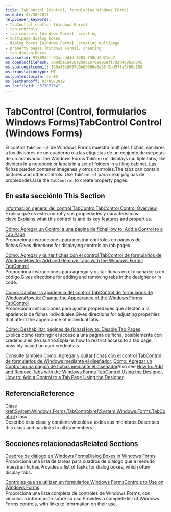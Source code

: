 ```yaml
---
title: TabControl (Control, formularios Windows Forms)
ms.date: 03/30/2017
helpviewer_keywords:
- TabControl control [Windows Forms]
- tab controls
- tab controls [Windows Forms], creating
- multipage dialog boxes
- dialog boxes [Windows Forms], creating multipage
- property pages [Windows Forms], creating
- tab dialog boxes
ms.assetid: 915091af-93ac-4d3d-8283-738dd2d21ea7
ms.openlocfilehash: d00dbe1e450a2d4316709e92eff7dab488b36045
ms.sourcegitcommit: 160a88c8087b0e63606e6e35f9bd57fa5f69c168
ms.translationtype: MT
ms.contentlocale: es-ES
ms.lasthandoff: 03/09/2019
ms.locfileid: "57707734"
---
```

# <a name="tabcontrol-control-windows-forms"></a><span data-ttu-id="3b48b-102">TabControl (Control, formularios Windows Forms)</span><span class="sxs-lookup"><span data-stu-id="3b48b-102">TabControl Control (Windows Forms)</span></span>
<span data-ttu-id="3b48b-103">El control `TabControl` de Windows Forms muestra múltiples fichas, similares a los divisores de un cuaderno o a las etiquetas de un conjunto de carpetas de un archivador.</span><span class="sxs-lookup"><span data-stu-id="3b48b-103">The Windows Forms `TabControl` displays multiple tabs, like dividers in a notebook or labels in a set of folders in a filing cabinet.</span></span> <span data-ttu-id="3b48b-104">Las fichas pueden contener imágenes y otros controles.</span><span class="sxs-lookup"><span data-stu-id="3b48b-104">The tabs can contain pictures and other controls.</span></span> <span data-ttu-id="3b48b-105">Use `TabControl` para crear páginas de propiedades.</span><span class="sxs-lookup"><span data-stu-id="3b48b-105">Use the `TabControl` to create property pages.</span></span>  
  
## <a name="in-this-section"></a><span data-ttu-id="3b48b-106">En esta sección</span><span class="sxs-lookup"><span data-stu-id="3b48b-106">In This Section</span></span>  
 [<span data-ttu-id="3b48b-107">Información general del control TabControl</span><span class="sxs-lookup"><span data-stu-id="3b48b-107">TabControl Control Overview</span></span>](tabcontrol-control-overview-windows-forms.md)  
 <span data-ttu-id="3b48b-108">Explica qué es este control y sus propiedades y características clave.</span><span class="sxs-lookup"><span data-stu-id="3b48b-108">Explains what this control is and its key features and properties.</span></span>  
  
 [<span data-ttu-id="3b48b-109">Cómo: Agregar un Control a una página de ficha</span><span class="sxs-lookup"><span data-stu-id="3b48b-109">How to: Add a Control to a Tab Page</span></span>](how-to-add-a-control-to-a-tab-page.md)  
 <span data-ttu-id="3b48b-110">Proporciona instrucciones para mostrar controles en páginas de fichas.</span><span class="sxs-lookup"><span data-stu-id="3b48b-110">Gives directions for displaying controls on tab pages.</span></span>  
  
 [<span data-ttu-id="3b48b-111">Cómo: Agregar y quitar fichas con el control TabControl de formularios de Windows</span><span class="sxs-lookup"><span data-stu-id="3b48b-111">How to: Add and Remove Tabs with the Windows Forms TabControl</span></span>](how-to-add-and-remove-tabs-with-the-windows-forms-tabcontrol.md)  
 <span data-ttu-id="3b48b-112">Proporciona instrucciones para agregar y quitar fichas en el diseñador o en código.</span><span class="sxs-lookup"><span data-stu-id="3b48b-112">Gives directions for adding and removing tabs in the designer or in code.</span></span>  
  
 [<span data-ttu-id="3b48b-113">Cómo: Cambiar la apariencia del control TabControl de formularios de Windows</span><span class="sxs-lookup"><span data-stu-id="3b48b-113">How to: Change the Appearance of the Windows Forms TabControl</span></span>](how-to-change-the-appearance-of-the-windows-forms-tabcontrol.md)  
 <span data-ttu-id="3b48b-114">Proporciona instrucciones para ajustar propiedades que afectan a la apariencia de fichas individuales.</span><span class="sxs-lookup"><span data-stu-id="3b48b-114">Gives directions for adjusting properties that affect the appearance of individual tabs.</span></span>  
  
 [<span data-ttu-id="3b48b-115">Cómo: Deshabilitar páginas de fichas</span><span class="sxs-lookup"><span data-stu-id="3b48b-115">How to: Disable Tab Pages</span></span>](how-to-disable-tab-pages.md)  
 <span data-ttu-id="3b48b-116">Explica cómo restringir el acceso a una página de ficha, posiblemente con credenciales de usuario.</span><span class="sxs-lookup"><span data-stu-id="3b48b-116">Explains how to restrict access to a tab page, possibly based on user credentials.</span></span>  
  
 <span data-ttu-id="3b48b-117">Consulte también [Cómo: Agregar y quitar fichas con el control TabControl de formularios de Windows mediante el diseñador](add-and-remove-tabs-with-wf-tabcontrol-using-the-designer.md), [Cómo: Agregar un Control a una página de fichas mediante el diseñador](how-to-add-a-control-to-a-tab-page-using-the-designer.md)</span><span class="sxs-lookup"><span data-stu-id="3b48b-117">Also see [How to: Add and Remove Tabs with the Windows Forms TabControl Using the Designer](add-and-remove-tabs-with-wf-tabcontrol-using-the-designer.md), [How to: Add a Control to a Tab Page Using the Designer](how-to-add-a-control-to-a-tab-page-using-the-designer.md)</span></span>  
  
## <a name="reference"></a><span data-ttu-id="3b48b-118">Referencia</span><span class="sxs-lookup"><span data-stu-id="3b48b-118">Reference</span></span>  
 <span data-ttu-id="3b48b-119">Clase <xref:System.Windows.Forms.TabControl></span><span class="sxs-lookup"><span data-stu-id="3b48b-119"><xref:System.Windows.Forms.TabControl> class</span></span>  
 <span data-ttu-id="3b48b-120">Describe esta clase y contiene vínculos a todos sus miembros.</span><span class="sxs-lookup"><span data-stu-id="3b48b-120">Describes this class and has links to all its members.</span></span>  
  
## <a name="related-sections"></a><span data-ttu-id="3b48b-121">Secciones relacionadas</span><span class="sxs-lookup"><span data-stu-id="3b48b-121">Related Sections</span></span>  
 [<span data-ttu-id="3b48b-122">Cuadros de diálogo en Windows Forms</span><span class="sxs-lookup"><span data-stu-id="3b48b-122">Dialog Boxes in Windows Forms</span></span>](../dialog-boxes-in-windows-forms.md)  
 <span data-ttu-id="3b48b-123">Proporciona una lista de tareas para cuadros de diálogo que a menudo muestran fichas.</span><span class="sxs-lookup"><span data-stu-id="3b48b-123">Provides a list of tasks for dialog boxes, which often display tabs.</span></span>  
  
 [<span data-ttu-id="3b48b-124">Controles que se utilizan en formularios Windows Forms</span><span class="sxs-lookup"><span data-stu-id="3b48b-124">Controls to Use on Windows Forms</span></span>](controls-to-use-on-windows-forms.md)  
 <span data-ttu-id="3b48b-125">Proporciona una lista completa de controles de Windows Forms, con vínculos a información sobre su uso.</span><span class="sxs-lookup"><span data-stu-id="3b48b-125">Provides a complete list of Windows Forms controls, with links to information on their use.</span></span>
